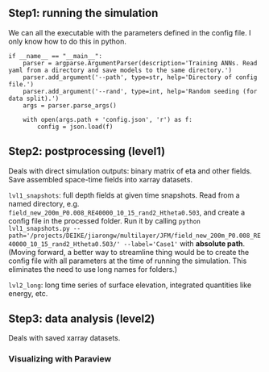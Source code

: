 ## Step1: running the simulation
We can all the executable with the parameters defined in the config file. I only know how to do this in python.

```
if __name__ == "__main__":
    parser = argparse.ArgumentParser(description='Training ANNs. Read yaml from a directory and save models to the same directory.')
    parser.add_argument('--path', type=str, help='Directory of config file.')
    parser.add_argument('--rand', type=int, help='Random seeding (for data split).')
    args = parser.parse_args()
    
    with open(args.path + 'config.json', 'r') as f:
        config = json.load(f)
```

## Step2: postprocessing (level1)
Deals with direct simulation outputs: binary matrix of eta and other fields. Save assembled space-time fields into xarray datasets.

`lvl1_snapshots`: full depth fields at given time snapshots. 
Read from a named directory, e.g. `field_new_200m_P0.008_RE40000_10_15_rand2_Htheta0.503`, and create a config file in the processed folder. Run it by calling `python lvl1_snapshots.py --path='/projects/DEIKE/jiarongw/multilayer/JFM/field_new_200m_P0.008_RE40000_10_15_rand2_Htheta0.503/' --label='Case1'` with **absolute path**. (Moving forward, a better way to streamline thing would be to create the config file with all parameters at the time of running the simulation. This eliminates the need to use long names for folders.)

`lvl2_long`: long time series of surface elevation, integrated quantities like energy, etc.


## Step3: data analysis (level2) 
Deals with saved xarray datasets.

### Visualizing with Paraview